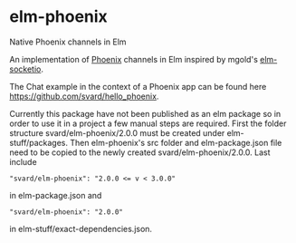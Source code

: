 # elm-phoenix
Native Phoenix channels in Elm

An implementation of [Phoenix](http://www.phoenixframework.org) channels in Elm inspired by mgold's [elm-socketio](https://github.com/mgold/elm-socketio).

The Chat example in the context of a Phoenix app can be found here https://github.com/svard/hello_phoenix.

Currently this package have not been published as an elm package so in order to use it in a project a few manual steps are required.
First the folder structure svard/elm-phoenix/2.0.0 must be created under elm-stuff/packages. Then elm-phoenix's src folder and elm-package.json file need to be copied to the newly created svard/elm-phoenix/2.0.0. Last include

```
"svard/elm-phoenix": "2.0.0 <= v < 3.0.0"
```

in elm-package.json and

```
"svard/elm-phoenix": "2.0.0"
```

in elm-stuff/exact-dependencies.json.
